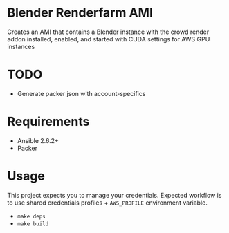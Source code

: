 # Blender Renderfarm AMI
Creates an AMI that contains a Blender instance with the crowd render addon
installed, enabled, and started with CUDA settings for AWS GPU instances

# TODO
* Generate packer json with account-specifics

# Requirements
* Ansible 2.6.2+
* Packer

# Usage
This project expects you to manage your credentials. Expected workflow is to use shared credentials profiles + `AWS_PROFILE` environment variable.

* `make deps`
* `make build`